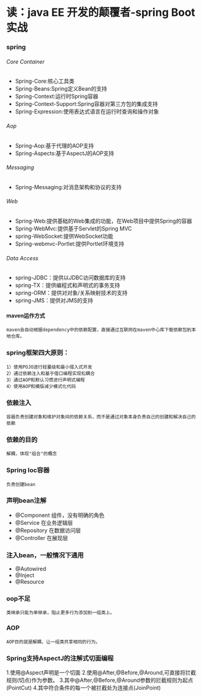 # 读：java EE 开发的颠覆者-spring Boot实战
### spring
###### Core Container
* Spring-Core:核心工具类
* Spring-Beans:Spring定义Bean的支持
* Spring-Context:运行时Spring容器
* Spring-Context-Support:Spring容器对第三方包的集成支持
* Spring-Expression:使用表达式语言在运行时查询和操作对象
###### Aop
* Spring-Aop:基于代理的AOP支持
* Spring-Aspects:基于AspectJ的AOP支持
###### Messaging
* Spring-Messaging:对消息架构和协议的支持
###### Web
* Spring-Web:提供基础的Web集成的功能，在Web项目中提供Spring的容器
* Spring-WebMvc:提供基于Servlet的Spring MVC
* spring-WebSocket:提供WebSocket功能
* Spring-webmvc-Portlet:提供Portlet环境支持
###### Data Access
* spring-JDBC：提供以JDBC访问数据库的支持
* spring-TX：提供编程式和声明式的事务支持
* spring-ORM：提供对对象/关系映射技术的支持
* spring-JMS：提供对JMS的支持
#### maven运作方式
    maven会自动根据dependency中的依赖配置，直接通过互联网在maven中心库下载依赖包到本地仓库。

### spring框架四大原则：
    1）使用POJO进行轻量级和最小侵入式开发
    2）通过依赖注入和基于借口编程实现松耦合
    3）通过AOP和默认习惯进行声明式编程
    4）使用AOP和模版减少模式化代码
### 依赖注入
    容器负责创建对象和维护对象间的依赖关系，而不是通过对象本身负责自己的创建和解决自己的依赖
### 依赖的目的
    解耦，体现"组合"的概念
### Spring Ioc容器
    负责创建bean
### 声明bean注解
* @Component 组件，没有明确的角色
* @Service 在业务逻辑层
* @Repository 在数据访问层
* @Controller 在展现层
### 注入bean，一般情况下通用
* @Autowired
* @Inject
* @Resource
### oop不足
    类继承只能为单继承，阻止更多行为添加到一组类上。
### AOP
    AOP目的就是解耦，让一组类共享相同的行为。
### Spring支持AspectJ的注解式切面编程
1.使用@Aspect声明是一个切面
2.使用@After,@Before,@Around,可直接将拦截规则(切点)作为参数。
3.其中@After,@Before,@Around参数的拦截规则为起点(PointCut)
4.其中符合条件的每一个被拦截处为连接点(JoinPoint)
